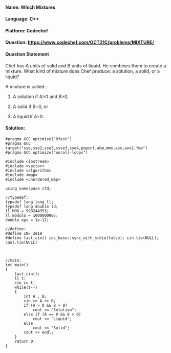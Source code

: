 #### Name: Which Mixtures 
#### Language: C++
#### Platform: Codechef
#### Question: https://www.codechef.com/OCT21C/problems/MIXTURE/

#### Question Statement
Chef has A units of solid and B units of liquid. He combines them to create a mixture. What kind of mixture does Chef produce: a solution, a solid, or a liquid?

A mixture is called :

1) A solution if A>0 and B>0,

2) A solid if B=0, or

3) A liquid if A=0.

#### Solution:

```
#pragma GCC optimize("Ofast")
#pragma GCC target("sse,sse2,sse3,ssse3,sse4,popcnt,abm,mmx,avx,avx2,fma")
#pragma GCC optimize("unroll-loops")
 
#include <iostream>
#include <vector>
#include <algorithm>
#include <map>
#include <unordered_map>
 
using namespace std;
 
//typedef: 
typedef long long ll;
typedef long double ld;
ll MOD = 998244353;
ll modulo = 1000000007;
double eps = 1e-12;
 
//define:
#define INF 2e18
#define fast_cin() ios_base::sync_with_stdio(false); cin.tie(NULL); cout.tie(NULL)
 

 
//main:
int main()
{
    fast_cin();
    ll t;
    cin >> t;
    while(t--)
    {
        int A , B;
        cin >> A >> B;
        if (A > 0 && B > 0)
            cout << "Solution";
        else if (A == 0 && B > 0)
            cout << "Liquid";
        else
            cout << "Solid";
        cout << endl;
    }
    return 0;
}


```
